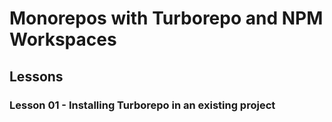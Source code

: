 # Monorepos with Turborepo and NPM Workspaces

## Lessons

### Lesson 01 - Installing Turborepo in an existing project
